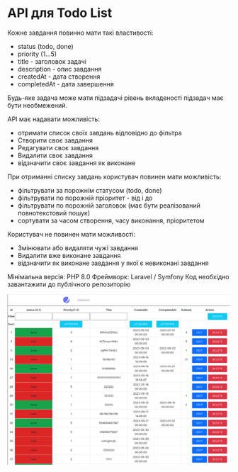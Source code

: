 # API для Todo List

Кожне завдання повинно мати такі властивості:
- status (todo, done)
- priority (1...5)
- title - заголовок задачі
- description - опис завдання
- createdAt - дата створення
- completedAt - дата завершення

Будь-яке задача може мати підзадачі  рівень вкладеності підзадач має бути необмежений.

API має надавати можливість:
- отримати список своїх завдань відповідно до фільтра
- Створити своє завдання
- Редагувати своє завдання
- Видалити своє завдання
- відзначити своє завдання як виконане

При отриманні списку завдань користувач повинен мати можливість:
- фільтрувати за порожнім статусом (todo, done)
- фільтрувати по порожній пріоритет - від і до
- фільтрувати по порожній заголовок (має бути реалізований повнотекстовий пошук)
- сортувати за часом створення, часу виконання, пріоритетом

Користувач не повинен мати можливості:
- Змінювати або видаляти чужі завдання
- Видалити вже виконане завдання
- відзначити як виконане завдання у якої є невиконані завдання


Мінімальна версія: PHP 8.0
Фреймворк: Laravel / Symfony
Код необхідно завантажити до публічного репозиторію

![alt text](TODO_screen.png)
